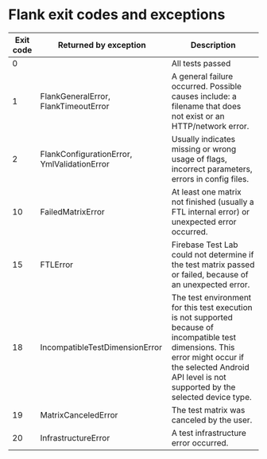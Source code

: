 # Flank exit codes and exceptions

Exit code  | Returned by exception | Description
 --        |                    -- |            -- |
0          | | All tests passed
1          | FlankGeneralError, FlankTimeoutError | A general failure occurred. Possible causes include: a filename that does not exist or an HTTP/network error.
2          | FlankConfigurationError, YmlValidationError | Usually indicates missing or wrong usage of flags, incorrect parameters, errors in config files.
10         | FailedMatrixError | At least one matrix not finished (usually a FTL internal error) or unexpected error occurred.
15         | FTLError | Firebase Test Lab could not determine if the test matrix passed or failed, because of an unexpected error.
18         | IncompatibleTestDimensionError | The test environment for this test execution is not supported because of incompatible test dimensions. This error might occur if the selected Android API level is not supported by the selected device type.
19         | MatrixCanceledError | The test matrix was canceled by the user.
20         | InfrastructureError | A test infrastructure error occurred.
